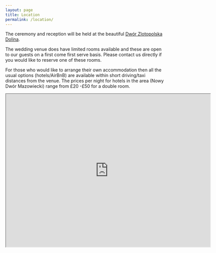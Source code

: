 ```yaml
---
layout: page
title: Location
permalink: /location/
---
```


The ceremony and reception will be held at the beautiful [Dwór Zlotopolska Dolina](http://www.zlotopolskadolina.pl).

The wedding venue does have limited rooms available and these are open to our
guests on a first come first serve basis.
Please contact us directly if you would like to reserve one of these rooms.

For those who would like to arrange their own accommodation then all the usual
options (hotels/AirBnB) are available within short driving/taxi distances from
the venue. The prices per night for hotels in the area (Nowy Dwór Mazowiecki)
range from £20 -£50 for a double room.


<iframe src="https://www.google.com/maps/d/embed?mid=1jxKLWJsVVNZD6UmFgN2viMcV31M&hl=en" width="640" height="480"></iframe>